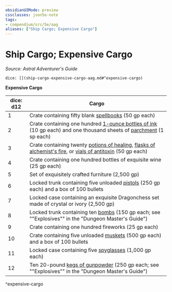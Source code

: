 ```yaml
---
obsidianUIMode: preview
cssclasses: json5e-note
tags:
- compendium/src/5e/aag
aliases: ["Ship Cargo; Expensive Cargo"]
---
```

# Ship Cargo; Expensive Cargo
*Source: Astral Adventurer's Guide* 

`dice: [](ship-cargo-expensive-cargo-aag.md#^expensive-cargo)`

**Expensive Cargo**

| dice: d12 | Cargo |
|-----------|-------|
| 1 | Crate containing fifty blank [spellbooks](/3-Mechanics/CLI/items/spellbook.md) (50 gp each) |
| 2 | Crate containing one hundred [1-ounce bottles of ink](/3-Mechanics/CLI/items/ink-1-ounce-bottle.md) (10 gp each) and one thousand sheets of [parchment](/3-Mechanics/CLI/items/parchment-one-sheet.md) (1 sp each) |
| 3 | Crate containing twenty [potions of healing](/3-Mechanics/CLI/items/potion-of-healing.md), [flasks of alchemist's fire](/3-Mechanics/CLI/items/alchemists-fire-flask.md), or [vials of antitoxin](/3-Mechanics/CLI/items/antitoxin-vial.md) (50 gp each) |
| 4 | Crate containing one hundred bottles of exquisite wine (25 gp each) |
| 5 | Set of exquisitely crafted furniture (2,500 gp) |
| 6 | Locked trunk containing five unloaded [pistols](/3-Mechanics/CLI/items/pistol.md) (250 gp each) and a box of 100 bullets |
| 7 | Locked case containing an exquisite Dragonchess set made of crystal or ivory (2,500 gp) |
| 8 | Locked trunk containing ten [bombs](/3-Mechanics/CLI/items/bomb.md) (150 gp each; see ""Explosives"" in the "Dungeon Master's Guide") |
| 9 | Crate containing one hundred fireworks (25 gp each) |
| 10 | Crate containing five unloaded [muskets](/3-Mechanics/CLI/items/musket.md) (500 gp each) and a box of 100 bullets |
| 11 | Locked case containing five [spyglasses](/3-Mechanics/CLI/items/spyglass.md) (1,000 gp each) |
| 12 | Ten 20-pound [kegs of gunpowder](/3-Mechanics/CLI/items/gunpowder-keg.md) (250 gp each; see ""Explosives"" in the "Dungeon Master's Guide") |
^expensive-cargo